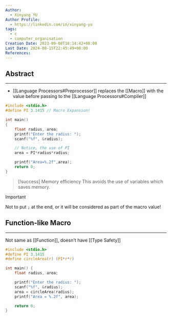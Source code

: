 ```yaml
---
Author:
  - Xinyang YU
Author Profile:
  - https://linkedin.com/in/xinyang-yu
tags:
  - c
  - computer_organisation
Creation Date: 2023-09-08T18:14:42+08:00
Last Date: 2024-08-15T22:45:49+08:00
References: 
---
```

## Abstract
---
- [[Language Processors#Preprocessor]] replaces the [[Macro]] with the value before passing to the [[Language Processors#Compiler]]

```c {2} {11}
#include <stdio.h>
#define PI 3.1415 // Macro Expansion!

int main()
{
    float radius, area;
    printf("Enter the radius: ");
    scanf("%f", &radius);

    // Notice, the use of PI
    area = PI*radius*radius;

    printf("Area=%.2f",area);
    return 0;
}
```

>[!success] Memory efficiency
> This avoids the use of variables which saves memory.

>[!important]
> Not to put `;` at the end, or it will be considered as part of the macro value!

## Function-like Macro
---
Not same as [[Function]], doesn't have [[Type Safety]]

```c {3} {10}
#include <stdio.h>
#define PI 3.1415
#define circleArea(r) (PI*r*r)

int main() {
    float radius, area;

    printf("Enter the radius: ");
    scanf("%f", &radius);
    area = circleArea(radius);
    printf("Area = %.2f", area);

    return 0;
}
```



